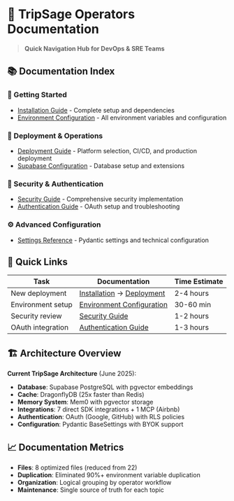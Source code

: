 # 🎯 TripSage Operators Documentation

> **Quick Navigation Hub for DevOps & SRE Teams**

## 📚 Documentation Index

### **🚀 Getting Started**
- [Installation Guide](./installation-guide.md) - Complete setup and dependencies
- [Environment Configuration](./environment-configuration.md) - All environment variables and configuration

### **🔧 Deployment & Operations**  
- [Deployment Guide](./deployment-guide.md) - Platform selection, CI/CD, and production deployment
- [Supabase Configuration](./supabase-configuration.md) - Database setup and extensions

### **🔐 Security & Authentication**
- [Security Guide](./security-guide.md) - Comprehensive security implementation
- [Authentication Guide](./authentication-guide.md) - OAuth setup and troubleshooting

### **⚙️ Advanced Configuration**
- [Settings Reference](./settings-reference.md) - Pydantic settings and technical configuration

## 🎯 Quick Links

| **Task** | **Documentation** | **Time Estimate** |
|----------|-------------------|-------------------|
| New deployment | [Installation](./installation-guide.md) → [Deployment](./deployment-guide.md) | 2-4 hours |
| Environment setup | [Environment Configuration](./environment-configuration.md) | 30-60 min |
| Security review | [Security Guide](./security-guide.md) | 1-2 hours |
| OAuth integration | [Authentication Guide](./authentication-guide.md) | 1-3 hours |

## 🏗️ Architecture Overview

**Current TripSage Architecture** (June 2025):
- **Database**: Supabase PostgreSQL with pgvector embeddings
- **Cache**: DragonflyDB (25x faster than Redis) 
- **Memory System**: Mem0 with pgvector storage
- **Integrations**: 7 direct SDK integrations + 1 MCP (Airbnb)
- **Authentication**: OAuth (Google, GitHub) with RLS policies
- **Configuration**: Pydantic BaseSettings with BYOK support

## 📈 Documentation Metrics

- **Files**: 8 optimized files (reduced from 22)
- **Duplication**: Eliminated 90%+ environment variable duplication
- **Organization**: Logical grouping by operator workflow
- **Maintenance**: Single source of truth for each topic
